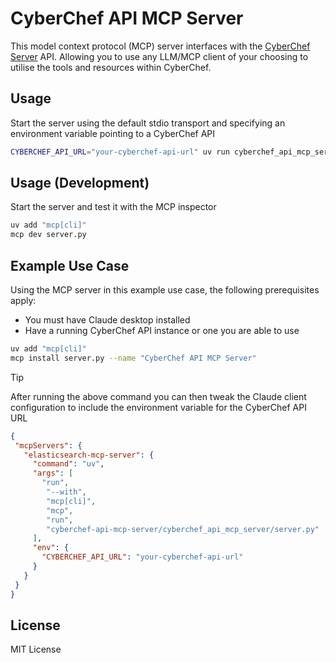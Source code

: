 # CyberChef API MCP Server

This model context protocol (MCP) server interfaces with the [CyberChef Server](https://github.com/gchq/CyberChef-server) API. Allowing you to use any LLM/MCP client of your choosing to utilise the tools and resources within CyberChef.

Usage
---
Start the server using the default stdio transport and specifying an environment variable pointing to a CyberChef API

```bash
CYBERCHEF_API_URL="your-cyberchef-api-url" uv run cyberchef_api_mcp_server
```

Usage (Development)
---
Start the server and test it with the MCP inspector

```bash
uv add "mcp[cli]"
mcp dev server.py
```

Example Use Case
---
Using the MCP server in this example use case, the following prerequisites apply: 
- You must have Claude desktop installed
- Have a running CyberChef API instance or one you are able to use

```bash
uv add "mcp[cli]"
mcp install server.py --name "CyberChef API MCP Server"
```

> [!TIP]
> After running the above command you can then tweak the Claude client configuration to include the environment variable for the CyberChef API URL

```json
{
 "mcpServers": {
   "elasticsearch-mcp-server": {
     "command": "uv",
     "args": [
       "run",
        "--with",
        "mcp[cli]",
        "mcp",
        "run",
        "cyberchef-api-mcp-server/cyberchef_api_mcp_server/server.py"
     ],
     "env": {
       "CYBERCHEF_API_URL": "your-cyberchef-api-url"
     }
   }
 }
}
```

License
---
MIT License